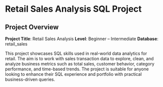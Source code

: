 # Retail Sales Analysis SQL Project
## Project Overview
**Project Title**: Retail Sales Analysis
**Level**: Beginner – Intermediate
**Database**: retail_sales

This project showcases SQL skills used in real-world data analytics for retail. The aim is to work with sales transaction data to explore, clean, and analyze business metrics such as total sales, customer behavior, category performance, and time-based trends. The project is suitable for anyone looking to enhance their SQL experience and portfolio with practical business-driven queries.
